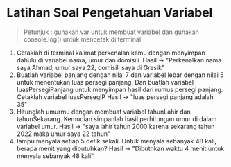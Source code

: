 # Latihan Soal Pengetahuan Variabel
> Petunjuk : gunakan var untuk membuat variabel dan gunakan console.log() untuk mencetak di terminal
1. Cetaklah di terminal kalimat perkenalan kamu dengan menyimpan dahulu di variabel nama, umur dan domisili 
Hasil → "Perkenalkan nama saya Ahmad, umur saya 22, domisili saya di Gresik"
2. Buatlah variabel panjang dengan nilai 7 dan variabel lebar dengan nilai 5 untuk menentukan luas persegi panjang. Dan buatlah variabel luasPersegiPanjang untuk menyimpan hasil dari rumus persegi panjang. Cetaklah variabel luasPersegiP
Hasil → "luas persegi panjang adalah 35"
3. Hitunglah umurmu dengan membuat variabel tahunLahir dan tahunSekarang. Kemudian simpanlah hasil perhitungan umur di dalam variabel umur.
Hasil → "saya lahir tahun 2000 karena sekarang tahun 2022 maka umur saya 22 tahun"
4. lampu menyala setiap 5 detik sekali. Untuk menyala sebanyak 48 kali, berapa menit yang dibutuhkan?
Hasil → "Dibuthkan waktu 4 menit untuk menyala sebanyak 48 kali"